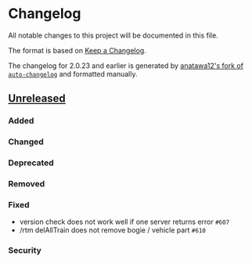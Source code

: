 # Changelog

<!--
For testing, this is substituted from fixRTM's changelog.
-->

All notable changes to this project will be documented in this file.

The format is based on [Keep a Changelog].

The changelog for 2.0.23 and earlier is generated by [anatawa12's fork of `auto-changelog`](https://github.com/anatawa12/auto-changelog) and formatted manually.

[Keep a Changelog]: https://keepachangelog.com/en/1.0.0/

## [Unreleased]
### Added

### Changed

### Deprecated

### Removed

### Fixed
- version check does not work well if one server returns error `#607`
- /rtm delAllTrain does not remove bogie / vehicle part `#610`

### Security

[Unreleased]: https://github.com/fixrtm/fixRTM/commits/HEAD
